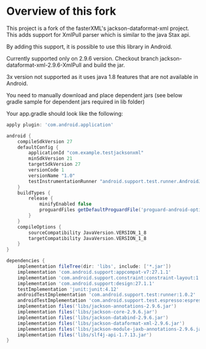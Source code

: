 # Overview of this fork

This project is a fork of the fasterXML's jackson-dataformat-xml project. This adds support for XmlPull parser which is similar to the java Stax api.

By adding this support, it is possible to use this library in Android.

Currently supported only on 2.9.6 version. Checkout branch jackson-dataformat-xml-2.9.6-XmlPull and build the jar.

3x version not supported as it uses java 1.8 features that are not available in Android.

You need to manually download and place dependent jars (see below gradle sample for dependent jars required in lib folder)

Your app.gradle should look like the following:

```gradle
apply plugin: 'com.android.application'

android {
    compileSdkVersion 27
    defaultConfig {
        applicationId "com.example.testjacksonxml"
        minSdkVersion 21
        targetSdkVersion 27
        versionCode 1
        versionName "1.0"
        testInstrumentationRunner "android.support.test.runner.AndroidJUnitRunner"
    }
    buildTypes {
        release {
            minifyEnabled false
            proguardFiles getDefaultProguardFile('proguard-android-optimize.txt'), 'proguard-rules.pro'
        }
    }
    compileOptions {
        sourceCompatibility JavaVersion.VERSION_1_8
        targetCompatibility JavaVersion.VERSION_1_8
    }
}

dependencies {
    implementation fileTree(dir: 'libs', include: ['*.jar'])
    implementation 'com.android.support:appcompat-v7:27.1.1'
    implementation 'com.android.support.constraint:constraint-layout:1.1.3'
    implementation 'com.android.support:design:27.1.1'
    testImplementation 'junit:junit:4.12'
    androidTestImplementation 'com.android.support.test:runner:1.0.2'
    androidTestImplementation 'com.android.support.test.espresso:espresso-core:3.0.2'
    implementation files('libs/jackson-annotations-2.9.6.jar')
    implementation files('libs/jackson-core-2.9.6.jar')
    implementation files('libs/jackson-databind-2.9.6.jar')
    implementation files('libs/jackson-dataformat-xml-2.9.6.jar')
    implementation files('libs/jackson-module-jaxb-annotations-2.9.6.jar')
    implementation files('libs/slf4j-api-1.7.13.jar')
}

```
